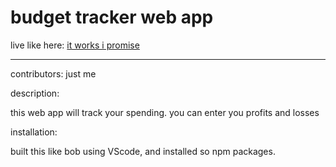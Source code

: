 # budget tracker web app

live like here:
[it works i promise](https://boiling-depths-60981.herokuapp.com/ "get that money girl")

---

contributors:
just me

description:

this web app will track your spending. you can enter you profits and losses

installation:

built this like bob using VScode, and installed so npm packages.
